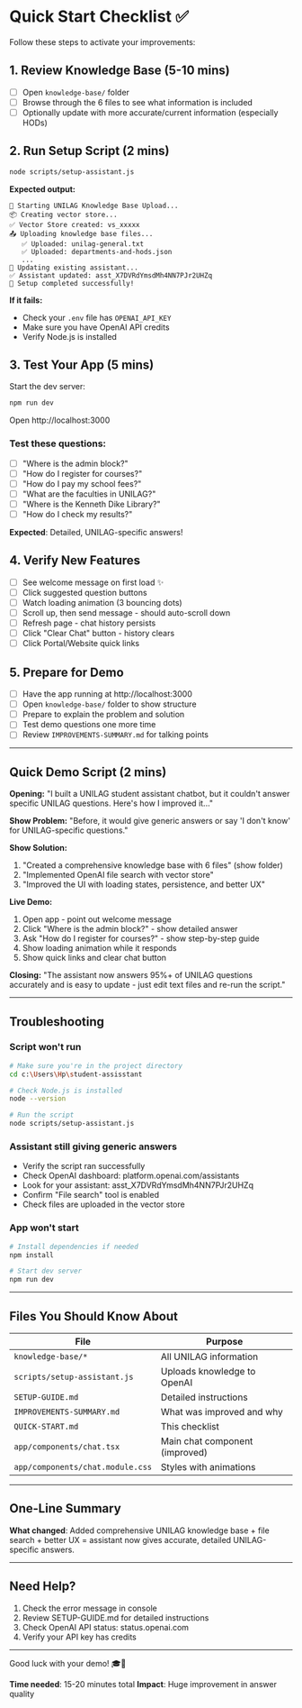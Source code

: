 # Quick Start Checklist ✅

Follow these steps to activate your improvements:

## 1. Review Knowledge Base (5-10 mins)

- [ ] Open `knowledge-base/` folder
- [ ] Browse through the 6 files to see what information is included
- [ ] Optionally update with more accurate/current information (especially HODs)

## 2. Run Setup Script (2 mins)

```bash
node scripts/setup-assistant.js
```

**Expected output:**
```
🚀 Starting UNILAG Knowledge Base Upload...
📦 Creating vector store...
✅ Vector Store created: vs_xxxxx
📤 Uploading knowledge base files...
   ✅ Uploaded: unilag-general.txt
   ✅ Uploaded: departments-and-hods.json
   ...
🔧 Updating existing assistant...
✅ Assistant updated: asst_X7DVRdYmsdMh4NN7PJr2UHZq
🎉 Setup completed successfully!
```

**If it fails:**
- Check your `.env` file has `OPENAI_API_KEY`
- Make sure you have OpenAI API credits
- Verify Node.js is installed

## 3. Test Your App (5 mins)

Start the dev server:
```bash
npm run dev
```

Open http://localhost:3000

### Test these questions:

- [ ] "Where is the admin block?"
- [ ] "How do I register for courses?"
- [ ] "How do I pay my school fees?"
- [ ] "What are the faculties in UNILAG?"
- [ ] "Where is the Kenneth Dike Library?"
- [ ] "How do I check my results?"

**Expected**: Detailed, UNILAG-specific answers!

## 4. Verify New Features

- [ ] See welcome message on first load ✨
- [ ] Click suggested question buttons
- [ ] Watch loading animation (3 bouncing dots)
- [ ] Scroll up, then send message - should auto-scroll down
- [ ] Refresh page - chat history persists
- [ ] Click "Clear Chat" button - history clears
- [ ] Click Portal/Website quick links

## 5. Prepare for Demo

- [ ] Have the app running at http://localhost:3000
- [ ] Open `knowledge-base/` folder to show structure
- [ ] Prepare to explain the problem and solution
- [ ] Test demo questions one more time
- [ ] Review `IMPROVEMENTS-SUMMARY.md` for talking points

---

## Quick Demo Script (2 mins)

**Opening:**
"I built a UNILAG student assistant chatbot, but it couldn't answer specific UNILAG questions. Here's how I improved it..."

**Show Problem:**
"Before, it would give generic answers or say 'I don't know' for UNILAG-specific questions."

**Show Solution:**
1. "Created a comprehensive knowledge base with 6 files" (show folder)
2. "Implemented OpenAI file search with vector store"
3. "Improved the UI with loading states, persistence, and better UX"

**Live Demo:**
1. Open app - point out welcome message
2. Click "Where is the admin block?" - show detailed answer
3. Ask "How do I register for courses?" - show step-by-step guide
4. Show loading animation while it responds
5. Show quick links and clear chat button

**Closing:**
"The assistant now answers 95%+ of UNILAG questions accurately and is easy to update - just edit text files and re-run the script."

---

## Troubleshooting

### Script won't run
```bash
# Make sure you're in the project directory
cd c:\Users\Hp\student-assisstant

# Check Node.js is installed
node --version

# Run the script
node scripts/setup-assistant.js
```

### Assistant still giving generic answers
- Verify the script ran successfully
- Check OpenAI dashboard: platform.openai.com/assistants
- Look for your assistant: asst_X7DVRdYmsdMh4NN7PJr2UHZq
- Confirm "File search" tool is enabled
- Check files are uploaded in the vector store

### App won't start
```bash
# Install dependencies if needed
npm install

# Start dev server
npm run dev
```

---

## Files You Should Know About

| File | Purpose |
|------|---------|
| `knowledge-base/*` | All UNILAG information |
| `scripts/setup-assistant.js` | Uploads knowledge to OpenAI |
| `SETUP-GUIDE.md` | Detailed instructions |
| `IMPROVEMENTS-SUMMARY.md` | What was improved and why |
| `QUICK-START.md` | This checklist |
| `app/components/chat.tsx` | Main chat component (improved) |
| `app/components/chat.module.css` | Styles with animations |

---

## One-Line Summary

**What changed**: Added comprehensive UNILAG knowledge base + file search + better UX = assistant now gives accurate, detailed UNILAG-specific answers.

---

## Need Help?

1. Check the error message in console
2. Review SETUP-GUIDE.md for detailed instructions
3. Check OpenAI API status: status.openai.com
4. Verify your API key has credits

---

Good luck with your demo! 🎓🎉

**Time needed**: 15-20 minutes total
**Impact**: Huge improvement in answer quality
